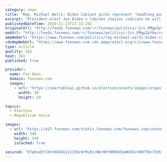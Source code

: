 ```yaml
---
category: news
title: "Rep. Michael Waltz: Biden Cabinet picks represent 'headlong push' back to Obama-era foreign policy"
excerpt: "President-elect Joe Biden's Cabinet choices indicate he will reprise the Obama administration's \"disastrous\" foreign policy, especially in the Middle East, Rep. Michael Waltz, R-Fla., warned on Monday."
publishedDateTime: 2020-11-23T22:15:29Z
originalUrl: "http://feeds.foxnews.com/~r/foxnews/politics/~3/x_PMgpZpYAo/rep-michael-waltz-biden-cabinet-picks-obama-foreign-policy"
webUrl: "http://feeds.foxnews.com/~r/foxnews/politics/~3/x_PMgpZpYAo/rep-michael-waltz-biden-cabinet-picks-obama-foreign-policy"
ampWebUrl: "https://www.foxnews.com/politics/rep-michael-waltz-biden-cabinet-picks-obama-foreign-policy.amp"
cdnAmpWebUrl: "https://www-foxnews-com.cdn.ampproject.org/c/s/www.foxnews.com/politics/rep-michael-waltz-biden-cabinet-picks-obama-foreign-policy.amp"
type: article
quality: 161
heat: 161
published: true

provider:
  name: Fox News
  domain: foxnews.com
  images:
    - url: "https://smartableai.github.io/election/assets/images/organizations/foxnews.com-50x50.jpg"
      width: 50
      height: 50

topics:
  - Election
  - Republican Voice

images:
  - url: "https://a57.foxnews.com/static.foxnews.com/foxnews.com/content/uploads/2020/10/340/340/image-5.png?ve=1&tl=1"
    width: 340
    height: 340
    isCached: true

secured: "E7pKxeEY10nVXHX5b12J33Hz8rRLRv/WO/WhY0RKUdIpWUH3zX08FfBn755h30JfoNAch0+TuIT9qxJSPK5biMTMFpVOj7RGcL8ngRpef3mo2fjgcB7NzWPyilmxRQR8psPsolJiipvDOOW68Ab8167YI/zwgppNImJCjC6oRjXh+ViCIJMjmDujoqiUOr5iBF0eFNxFQ45LtjsbaFG7hbxNTzdWG7cn3ewdgwE9FpGBXSsoFlAzYlQRpAah5sRDGsS6wu0t0kJu144TLj+Uci/gBk+ULqrcU6WDtrs3YYdjSksthbqhUhxIP/BWiOp98d0/l8GvwcUZCMuHiK4GEHPF9FrwfJeMgQy/mS/uufs=;ICCoUt19BU5Yym8EwavfSw=="
---
```


